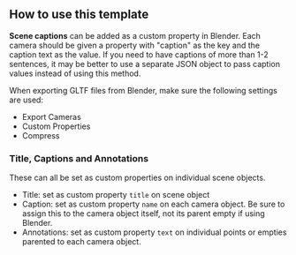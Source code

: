 ## How to use this template

**Scene captions** can be added as a custom property in Blender. Each camera should be given a property with "caption" as the key and the caption text as the value. If you need to have captions of more than 1-2 sentences, it may be better to use a separate JSON object to pass caption values instead of using this method.

When exporting GLTF files from Blender, make sure the following settings are used:

- Export Cameras
- Custom Properties
- Compress

### Title, Captions and Annotations

These can all be set as custom properties on individual scene objects.

- Title: set as custom property `title` on scene object
- Caption: set as custom property `name` on each camera object. Be sure to assign this to the camera object itself, not its parent empty if using Blender.
- Annotations: set as custom property `text` on individual points or empties parented to each camera object.
